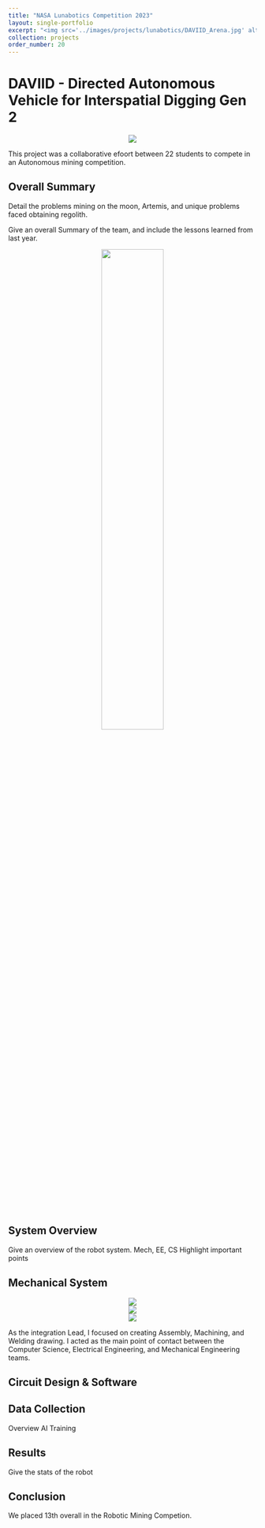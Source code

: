 ```yaml
---
title: "NASA Lunabotics Competition 2023"
layout: single-portfolio
excerpt: "<img src='../images/projects/lunabotics/DAVIID_Arena.jpg' alt=''>"
collection: projects
order_number: 20
---
```


# DAVIID - Directed Autonomous Vehicle for Interspatial Digging Gen 2

<div align="center">
<img src="../../images/projects/lunabotics/DAVIID_Precomp.png">
</div>


This project was a collaborative efoort between 22 students to compete in an Autonomous mining competition.

## Overall Summary

Detail the problems mining on the moon, Artemis, and unique problems faced  obtaining regolith.

Give an overall Summary of the team, and include the lessons learned from last year.


<div align="center">
<img src="../../images/projects/lunabotics/DAVIID_Precomp-side.png" width = "50%">
</div>

## System Overview

Give an overview of the robot system. Mech, EE, CS
Highlight important points


## Mechanical System

<div align="center">
<img src="../../images/projects/lunabotics/DAVIID-Assy.jpg">
</div>

<div align="center">
<img src="../../images/projects/lunabotics/overall_assy.png">
</div>

<div align="center">
<img src="../../images/projects/lunabotics/loco_assy.png">
</div>


As the integration Lead, I focused on creating Assembly, Machining, and Welding drawing. I acted as the main point of contact between the Computer Science, Electrical Engineering, and Mechanical Engineering teams. 

<!-- 
## Beam Deflection and Modeling
 -->


## Circuit Design & Software


## Data Collection

Overview AI Training

## Results

Give the stats of the robot

## Conclusion

We placed 13th overall in the Robotic Mining Competion. 

<!-- ## References
[1] Adafruit.com. Short Flex Sensor [ID#1070](https://www.adafruit.com/product/1070#technical-details)

[2] Adafruit.com. [BNO055 Absolute Orientation Sensor](https://www.adafruit.com/product/2472)

[3] [https://www.tensorflow.org/lite](https://www.tensorflow.org/lite)


 -->
